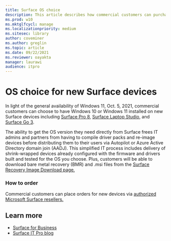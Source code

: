 ```yaml
---
title: Surface OS choice 
description: This article describes how commercial customers can purchase new Surface devices with Windows 10 or Windows 11. 
ms.prod: w10
ms.mktglfcycl: manage
ms.localizationpriority: medium
ms.sitesec: library
author: coveminer
ms.author: greglin
ms.topic: article
ms.date: 09/22/2021
ms.reviewer: oayakta
manager: laurawi
audience: itpro
---
```


# OS choice for new Surface devices
 
In light of the general availability of Windows 11, Oct. 5, 2021, commercial customers can choose to have Windows 10 or Windows 11 installed on new Surface devices including [Surface Pro 8](https://www.microsoft.com/surface/business/surface-pro-8), [Surface Laptop Studio](https://www.microsoft.com/surface/business/surface-laptop-studio), and [Surface Go 3](https://www.microsoft.com/surface/business/surface-go-3).  
 
The ability to get the OS version they need directly from Surface frees IT admins and partners from having to compile driver packs and re-image devices before distributing them to their users via Autopilot or Azure Active Directory domain join (AADJ). This simplified IT process includes delivery of shrink-wrapped devices already configured with the firmware and drivers built and tested for the OS you choose. Plus, customers will be able to download bare metal recovery (BMR) and .msi files from the [Surface Recovery Image Download page.](https://support.microsoft.com/surface-recovery-image) 
 
### How to order

Commercial customers can place orders for new devices via [authorized Microsoft Surface resellers.](https://www.microsoft.com/surface/business/where-to-buy-microsoft-surface?)

## Learn more

- [Surface for Business](https://www.microsoft.com/surface/business)
- [Surface IT Pro blog](https://techcommunity.microsoft.com/t5/surface-it-pro-blog/bg-p/SurfaceITPro)